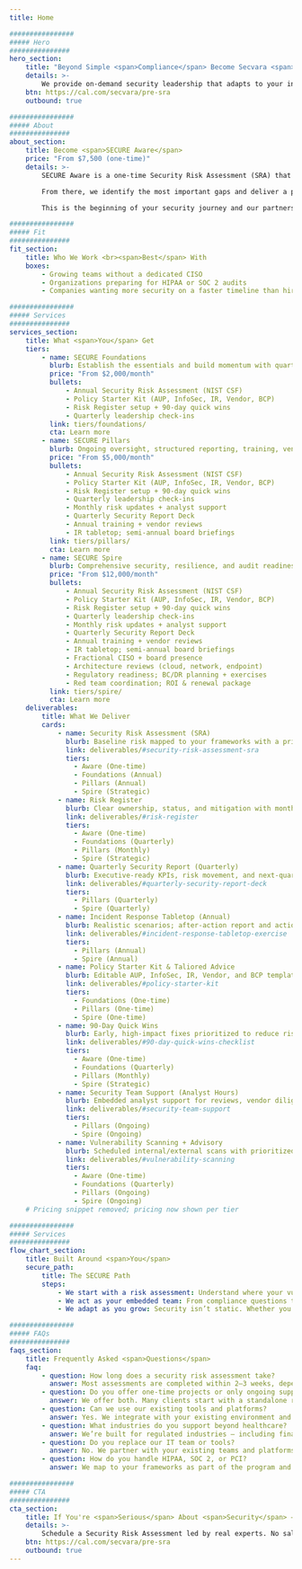 ```yaml
---
title: Home 

################
##### Hero
###############
hero_section:
    title: "Beyond Simple <span>Compliance</span> Become Secvara <span>SECURE</span>"
    details: >-
        We provide on‑demand security leadership that adapts to your industry, your infrastructure, and your risk profile. Secvara <strong>SECURE</strong> is our right‑sized program: start with a one‑time Security Risk Assessment (<strong>SECURE Aware</strong>), then scale through <strong>Foundations</strong>, <strong>Pillars</strong>, or <strong>Spire</strong> for the ongoing oversight and execution you need — exactly when you need it.
    btn: https://cal.com/secvara/pre-sra
    outbound: true

################
##### About
###############
about_section:
    title: Become <span>SECURE Aware</span>
    price: "From $7,500 (one‑time)"
    details: >-
        SECURE Aware is a one‑time Security Risk Assessment (SRA) that gives you a clear baseline of risk and compliance. We evaluate your organization against NIST CSF, then crosswalk to all compliance requirements unique to your organization. <br><br>

        From there, we identify the most important gaps and deliver a prioritized roadmap your team can act on. It’s the fastest way to get clarity and the first step toward building a right‑sized security program. <br><br>

        This is the beginning of your security journey and our partnership.

################
##### Fit
###############
fit_section:
    title: Who We Work <br><span>Best</span> With
    boxes:
        - Growing teams without a dedicated CISO
        - Organizations preparing for HIPAA or SOC 2 audits
        - Companies wanting more security on a faster timeline than hiring in house

################
##### Services
###############
services_section:
    title: What <span>You</span> Get
    tiers:
        - name: SECURE Foundations
          blurb: Establish the essentials and build momentum with quarterly reviews.
          price: "From $2,000/month"
          bullets:
              - Annual Security Risk Assessment (NIST CSF)
              - Policy Starter Kit (AUP, InfoSec, IR, Vendor, BCP)
              - Risk Register setup + 90‑day quick wins
              - Quarterly leadership check‑ins
          link: tiers/foundations/
          cta: Learn more
        - name: SECURE Pillars
          blurb: Ongoing oversight, structured reporting, training, vendor and incident management.
          price: "From $5,000/month"
          bullets:
              - Annual Security Risk Assessment (NIST CSF)
              - Policy Starter Kit (AUP, InfoSec, IR, Vendor, BCP)
              - Risk Register setup + 90‑day quick wins
              - Quarterly leadership check‑ins
              - Monthly risk updates + analyst support
              - Quarterly Security Report Deck
              - Annual training + vendor reviews
              - IR tabletop; semi‑annual board briefings
          link: tiers/pillars/
          cta: Learn more
        - name: SECURE Spire
          blurb: Comprehensive security, resilience, and audit readiness that scales with you.
          price: "From $12,000/month"
          bullets:
              - Annual Security Risk Assessment (NIST CSF)
              - Policy Starter Kit (AUP, InfoSec, IR, Vendor, BCP)
              - Risk Register setup + 90‑day quick wins
              - Quarterly leadership check‑ins
              - Monthly risk updates + analyst support
              - Quarterly Security Report Deck
              - Annual training + vendor reviews
              - IR tabletop; semi‑annual board briefings
              - Fractional CISO + board presence
              - Architecture reviews (cloud, network, endpoint)
              - Regulatory readiness; BC/DR planning + exercises
              - Red team coordination; ROI & renewal package
          link: tiers/spire/
          cta: Learn more
    deliverables:
        title: What We Deliver
        cards:
            - name: Security Risk Assessment (SRA)
              blurb: Baseline risk mapped to your frameworks with a prioritized roadmap.
              link: deliverables/#security-risk-assessment-sra
              tiers:
                - Aware (One‑time)
                - Foundations (Annual)
                - Pillars (Annual)
                - Spire (Strategic)
            - name: Risk Register
              blurb: Clear ownership, status, and mitigation with monthly updates in Pillars.
              link: deliverables/#risk-register
              tiers:
                - Aware (One‑time)
                - Foundations (Quarterly)
                - Pillars (Monthly)
                - Spire (Strategic)
            - name: Quarterly Security Report (Quarterly)
              blurb: Executive‑ready KPIs, risk movement, and next‑quarter plan; tracked and mapped to your unique business needs.
              link: deliverables/#quarterly-security-report-deck
              tiers:
                - Pillars (Quarterly)
                - Spire (Quarterly)
            - name: Incident Response Tabletop (Annual)
              blurb: Realistic scenarios; after‑action report and action plan.
              link: deliverables/#incident-response-tabletop-exercise
              tiers:
                - Pillars (Annual)
                - Spire (Annual)
            - name: Policy Starter Kit & Taliored Advice
              blurb: Editable AUP, InfoSec, IR, Vendor, and BCP templates with guidance.
              link: deliverables/#policy-starter-kit
              tiers:
                - Foundations (One‑time)
                - Pillars (One‑time)
                - Spire (One‑time)
            - name: 90‑Day Quick Wins
              blurb: Early, high‑impact fixes prioritized to reduce risk quickly.
              link: deliverables/#90-day-quick-wins-checklist
              tiers:
                - Aware (One‑time)
                - Foundations (Quarterly)
                - Pillars (Monthly)
                - Spire (Strategic)
            - name: Security Team Support (Analyst Hours)
              blurb: Embedded analyst support for reviews, vendor diligence, and implementation.
              link: deliverables/#security-team-support
              tiers:
                - Pillars (Ongoing)
                - Spire (Ongoing)
            - name: Vulnerability Scanning + Advisory
              blurb: Scheduled internal/external scans with prioritized findings and remediation guidance.
              link: deliverables/#vulnerability-scanning
              tiers:
                - Aware (One‑time)
                - Foundations (Quarterly)
                - Pillars (Ongoing)
                - Spire (Ongoing)
    # Pricing snippet removed; pricing now shown per tier

################
##### Services
###############
flow_chart_section:
    title: Built Around <span>You</span>
    secure_path:
        title: The SECURE Path
        steps:
            - We start with a risk assessment: Understand where your vulnerabilities are — and what matters most to fix.
            - We act as your embedded team: From compliance questions to incident prep, we operate as part of your organization.
            - We adapt as you grow: Security isn’t static. Whether you’re onboarding vendors, scaling infrastructure, or navigating change — we scale with you.

################
##### FAQs
###############
faqs_section:
    title: Frequently Asked <span>Questions</span>
    faq:
        - question: How long does a security risk assessment take?
          answer: Most assessments are completed within 2–3 weeks, depending on scope and responsiveness.
        - question: Do you offer one-time projects or only ongoing support?
          answer: We offer both. Many clients start with a standalone risk assessment and expand into ongoing services.
        - question: Can we use our existing tools and platforms?
          answer: Yes. We integrate with your existing environment and make recommendations based on what’s best — not what we’re trying to sell.
        - question: What industries do you support beyond healthcare?
          answer: We’re built for regulated industries — including finance, legal, and tech — but have particular expertise in healthcare environments.
        - question: Do you replace our IT team or tools?
          answer: No. We partner with your existing teams and platforms, adding specialized security leadership and execution only where it adds clear value.
        - question: How do you handle HIPAA, SOC 2, or PCI?
          answer: We map to your frameworks as part of the program and prepare you for audits in Pillars and Spire, with evidence, checklists, and readiness support.

################
##### CTA
###############
cta_section:
    title: If You're <span>Serious</span> About <span>Security</span> — <span>Start Here</span>
    details: >-
        Schedule a Security Risk Assessment led by real experts. No sales pitch. Just clarity, insight, and a clear path forward.
    btn: https://cal.com/secvara/pre-sra
    outbound: true
---
```

